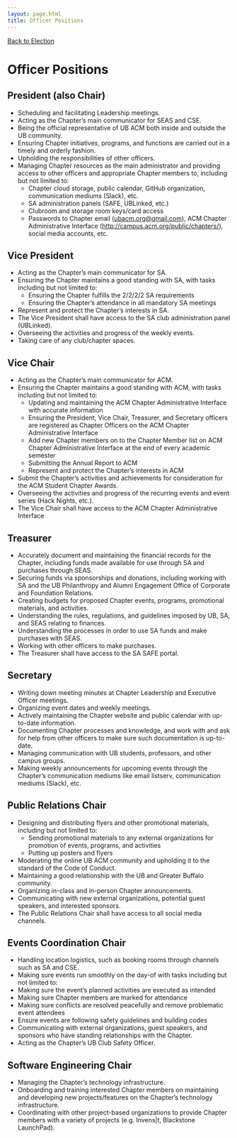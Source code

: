 ```yaml
---
layout: page.html
title: Officer Positions
---
```


[Back to Election](/election)

# Officer Positions
## President (also Chair)
* Scheduling and facilitating Leadership meetings.
* Acting as the Chapter’s main communicator for SEAS and CSE.
* Being the official representative of UB ACM both inside and outside the UB community.
* Ensuring Chapter initiatives, programs, and functions are carried out in a timely and orderly fashion.
* Upholding the responsibilities of other officers.
* Managing Chapter resources as the main administrator and providing access to other officers and appropriate Chapter members to, including but not limited to:
  * Chapter cloud storage, public calendar, GitHub organization, communication mediums (Slack), etc.
  * SA administration panels (SAFE, UBLinked, etc.)
  * Clubroom and storage room keys/card access
  * Passwords to Chapter email (ubacm.org@gmail.com), ACM Chapter Administrative Interface (http://campus.acm.org/public/chapters/), social media accounts, etc.

## Vice President
* Acting as the Chapter’s main communicator for SA.
* Ensuring the Chapter maintains a good standing with SA, with tasks including but not limited to: 
  * Ensuring the Chapter fulfills the 2/2/2/2 SA requirements
  * Ensuring the Chapter’s attendance in all mandatory SA meetings
* Represent and protect the Chapter’s interests in SA.
* The Vice President shall have access to the SA club administration panel (UBLinked).
* Overseeing the activities and progress of the weekly events. 
* Taking care of any club/chapter spaces.

## Vice Chair 
* Acting as the Chapter’s main communicator for ACM.
* Ensuring the Chapter maintains a good standing with ACM, with tasks including but not limited to:
  * Updating and maintaining the ACM Chapter Administrative Interface with accurate information
  * Ensuring the President, Vice Chair, Treasurer, and Secretary officers are registered as Chapter Officers on the ACM Chapter Administrative Interface
  * Add new Chapter members on to the Chapter Member list on ACM Chapter Administrative Interface at the end of every academic semester
  * Submitting the Annual Report to ACM
  * Represent and protect the Chapter’s interests in ACM
* Submit the Chapter’s activities and achievements for consideration for the ACM Student Chapter Awards.
* Overseeing the activities and progress of the recurring events and event series (Hack Nights, etc.).
* The Vice Chair shall have access to the ACM Chapter Administrative Interface

## Treasurer
* Accurately document and maintaining the financial records for the Chapter, including funds made available for use through SA and purchases through SEAS.
* Securing funds via sponsorships and donations, including working with SA and the UB Philanthropy and Alumni Engagement Office of Corporate and Foundation Relations.
* Creating budgets for proposed Chapter events, programs, promotional materials, and activities.
* Understanding the rules, regulations, and guidelines imposed by UB, SA, and SEAS relating to finances.
* Understanding the processes in order to use SA funds and make purchases with SEAS.
* Working with other officers to make purchases.
* The Treasurer shall have access to the SA SAFE portal.

## Secretary
* Writing down meeting minutes at Chapter Leadership and Executive Officer meetings.
* Organizing event dates and weekly meetings. 
* Actively maintaining the Chapter website and public calendar with up-to-date information.
* Documenting Chapter processes and knowledge, and work with and ask for help from other officers to make sure such documentation is up-to-date.
* Managing communication with UB students, professors, and other campus groups.
* Making weekly announcements for upcoming events through the Chapter’s communication mediums like email listserv, communication mediums (Slack), etc.

## Public Relations Chair
* Designing and distributing flyers and other promotional materials, including but not limited to:
  * Sending promotional materials to any external organizations for promotion of events, programs, and activities
  * Putting up posters and flyers
* Moderating the online UB ACM community and upholding it to the standard of the Code of Conduct.
* Maintaining a good relationship with the UB and Greater Buffalo community.
* Organizing in-class and in-person Chapter announcements.
* Communicating with new external organizations, potential guest speakers, and interested sponsors.
* The Public Relations Chair shall have access to all social media channels.

## Events Coordination Chair
* Handling location logistics, such as booking rooms through channels such as SA and CSE.
* Making sure events run smoothly on the day-of with tasks including but not limited to:
* Making sure the event’s planned activities are executed as intended
* Making sure Chapter members are marked for attendance
* Making sure conflicts are resolved peacefully and remove problematic event attendees
* Ensure events are following safety guidelines and building codes
* Communicating with external organizations, guest speakers, and sponsors who have standing relationships with the Chapter.
* Acting as the Chapter’s UB Club Safety Officer.

## Software Engineering Chair
* Managing the Chapter’s technology infrastructure.
* Onboarding and training interested Chapter members on maintaining and developing new projects/features on the Chapter’s technology infrastructure.
* Coordinating with other project-based organizations to provide Chapter members with a variety of projects (e.g. Invens|t, Blackstone LaunchPad).
